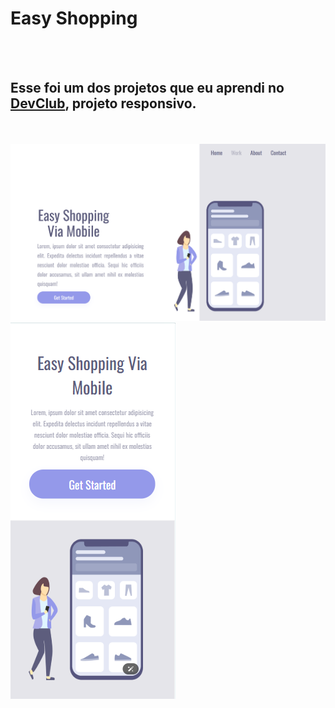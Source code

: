 <h1>Easy Shopping</h1>
<br>
<br>
<h2>Esse foi um dos projetos que eu aprendi no <a href="https://rodolfomori.com.br/devclub">DevClub</a>, projeto responsivo.</h2>
<br>
<br>
 <img src="https://github.com/SWtheaven/easy-shopping/blob/main/assets/Desktop.png"> <img src="https://github.com/SWtheaven/easy-shopping/blob/main/assets/mobile.png">

